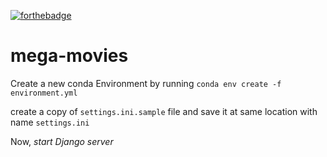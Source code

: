 [![forthebadge](https://forthebadge.com/images/badges/made-with-python.svg)](https://forthebadge.com)

# mega-movies

Create a new conda Environment by running `conda env create -f environment.yml`

create a copy of `settings.ini.sample` file and save it at same location with name `settings.ini`

Now, *start Django server*
